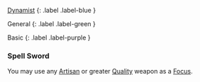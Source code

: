 
[Dynamist](Game/Dynamist)
{: .label .label-blue }

General
{: .label .label-green }

Basic
{: .label .label-purple }

### Spell Sword

You may use any [Artisan](Materials#Artisan) or greater [Quality](Core/Weapons#Quality) weapon as a [Focus](Game/Example-Gear.md#Focus).